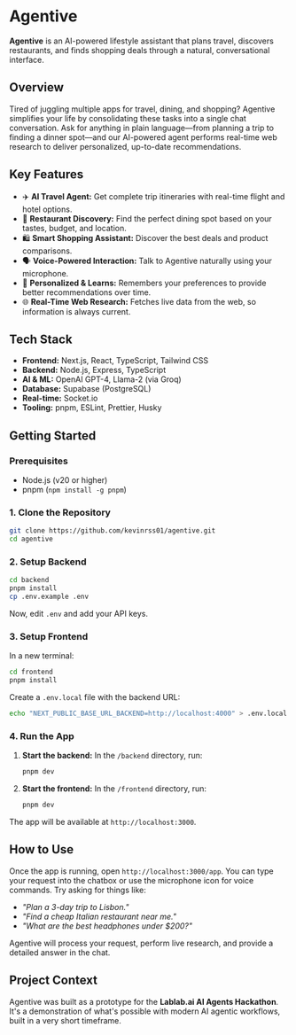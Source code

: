 # Agentive

**Agentive** is an AI-powered lifestyle assistant that plans travel, discovers restaurants, and
finds shopping deals through a natural, conversational interface.

## Overview

Tired of juggling multiple apps for travel, dining, and shopping? Agentive simplifies your life by
consolidating these tasks into a single chat conversation. Ask for anything in plain language—from
planning a trip to finding a dinner spot—and our AI-powered agent performs real-time web research to
deliver personalized, up-to-date recommendations.

## Key Features

- ✈️ **AI Travel Agent:** Get complete trip itineraries with real-time flight and hotel options.
- 🍔 **Restaurant Discovery:** Find the perfect dining spot based on your tastes, budget, and
  location.
- 🛍️ **Smart Shopping Assistant:** Discover the best deals and product comparisons.
- 🗣️ **Voice-Powered Interaction:** Talk to Agentive naturally using your microphone.
- 🧠 **Personalized & Learns:** Remembers your preferences to provide better recommendations over
  time.
- 🌐 **Real-Time Web Research:** Fetches live data from the web, so information is always current.

## Tech Stack

- **Frontend:** Next.js, React, TypeScript, Tailwind CSS
- **Backend:** Node.js, Express, TypeScript
- **AI & ML:** OpenAI GPT-4, Llama-2 (via Groq)
- **Database:** Supabase (PostgreSQL)
- **Real-time:** Socket.io
- **Tooling:** pnpm, ESLint, Prettier, Husky

## Getting Started

### Prerequisites

- Node.js (v20 or higher)
- pnpm (`npm install -g pnpm`)

### 1. Clone the Repository

```bash
git clone https://github.com/kevinrss01/agentive.git
cd agentive
```

### 2. Setup Backend

```bash
cd backend
pnpm install
cp .env.example .env
```

Now, edit `.env` and add your API keys.

### 3. Setup Frontend

In a new terminal:

```bash
cd frontend
pnpm install
```

Create a `.env.local` file with the backend URL:

```bash
echo "NEXT_PUBLIC_BASE_URL_BACKEND=http://localhost:4000" > .env.local
```

### 4. Run the App

1.  **Start the backend:** In the `/backend` directory, run:
    ```bash
    pnpm dev
    ```
2.  **Start the frontend:** In the `/frontend` directory, run:
    ```bash
    pnpm dev
    ```

The app will be available at `http://localhost:3000`.

## How to Use

Once the app is running, open `http://localhost:3000/app`. You can type your request into the
chatbox or use the microphone icon for voice commands. Try asking for things like:

- _"Plan a 3-day trip to Lisbon."_
- _"Find a cheap Italian restaurant near me."_
- _"What are the best headphones under $200?"_

Agentive will process your request, perform live research, and provide a detailed answer in the
chat.

## Project Context

Agentive was built as a prototype for the **Lablab.ai AI Agents Hackathon**. It's a demonstration of
what's possible with modern AI agentic workflows, built in a very short timeframe.
